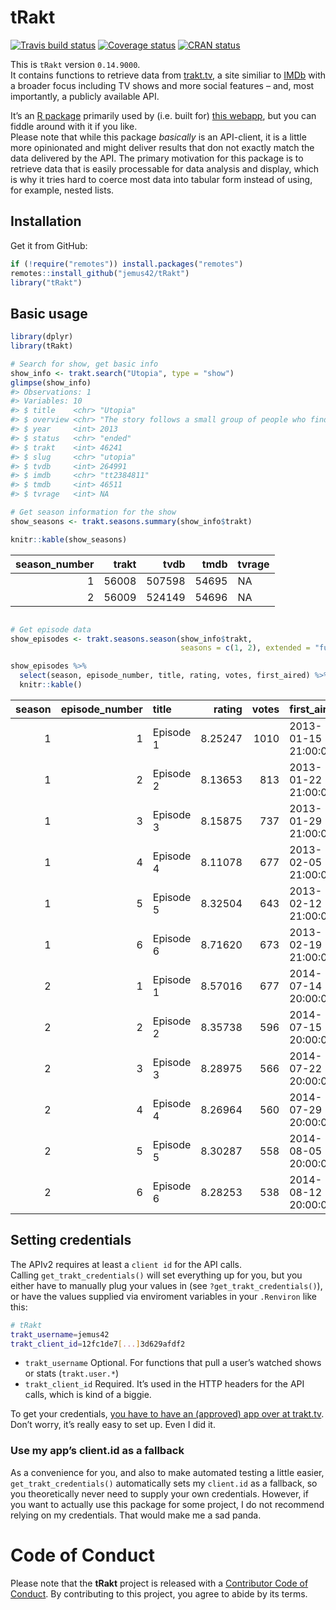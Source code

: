 
<!-- README.md is generated from README.Rmd. Please edit that file -->

# tRakt

[![Travis build
status](https://travis-ci.org/jemus42/tRakt.svg?branch=master)](https://travis-ci.org/jemus42/tRakt)
[![Coverage
status](https://codecov.io/gh/jemus42/tRakt/branch/master/graph/badge.svg)](https://codecov.io/github/jemus42/tRakt?branch=master)
[![CRAN
status](https://www.r-pkg.org/badges/version/tRakt)](https://cran.r-project.org/package=tRakt)

This is `tRakt` version `0.14.9000`.  
It contains functions to retrieve data from
[trakt.tv](http://trakt.tv/), a site similiar to [IMDb](http://imdb.com)
with a broader focus including TV shows and more social features – and,
most importantly, a publicly available API.

It’s an [R package](http://r-project.org) primarily used by (i.e. built
for) [this webapp](http://trakt.jemu.name), but you can fiddle around
with it if you like.  
Please note that while this package *basically* is an API-client, it is
a little more opinionated and might deliver results that don not exactly
match the data delivered by the API. The primary motivation for this
package is to retrieve data that is easily processable for data analysis
and display, which is why it tries hard to coerce most data into tabular
form instead of using, for example, nested lists.

## Installation

Get it from GitHub:

``` r
if (!require("remotes")) install.packages("remotes")
remotes::install_github("jemus42/tRakt")
library("tRakt")
```

## Basic usage

``` r
library(dplyr)
library(tRakt)

# Search for show, get basic info
show_info <- trakt.search("Utopia", type = "show")
glimpse(show_info)
#> Observations: 1
#> Variables: 10
#> $ title    <chr> "Utopia"
#> $ overview <chr> "The story follows a small group of people who find the…
#> $ year     <int> 2013
#> $ status   <chr> "ended"
#> $ trakt    <int> 46241
#> $ slug     <chr> "utopia"
#> $ tvdb     <int> 264991
#> $ imdb     <chr> "tt2384811"
#> $ tmdb     <int> 46511
#> $ tvrage   <int> NA

# Get season information for the show
show_seasons <- trakt.seasons.summary(show_info$trakt)

knitr::kable(show_seasons)
```

| season\_number | trakt |   tvdb |  tmdb | tvrage |
| -------------: | ----: | -----: | ----: | :----- |
|              1 | 56008 | 507598 | 54695 | NA     |
|              2 | 56009 | 524149 | 54696 | NA     |

``` r

# Get episode data
show_episodes <- trakt.seasons.season(show_info$trakt, 
                                      seasons = c(1, 2), extended = "full")

show_episodes %>%
  select(season, episode_number, title, rating, votes, first_aired) %>%
  knitr::kable()
```

| season | episode\_number | title     |  rating | votes | first\_aired        |
| -----: | --------------: | :-------- | ------: | ----: | :------------------ |
|      1 |               1 | Episode 1 | 8.25247 |  1010 | 2013-01-15 21:00:00 |
|      1 |               2 | Episode 2 | 8.13653 |   813 | 2013-01-22 21:00:00 |
|      1 |               3 | Episode 3 | 8.15875 |   737 | 2013-01-29 21:00:00 |
|      1 |               4 | Episode 4 | 8.11078 |   677 | 2013-02-05 21:00:00 |
|      1 |               5 | Episode 5 | 8.32504 |   643 | 2013-02-12 21:00:00 |
|      1 |               6 | Episode 6 | 8.71620 |   673 | 2013-02-19 21:00:00 |
|      2 |               1 | Episode 1 | 8.57016 |   677 | 2014-07-14 20:00:00 |
|      2 |               2 | Episode 2 | 8.35738 |   596 | 2014-07-15 20:00:00 |
|      2 |               3 | Episode 3 | 8.28975 |   566 | 2014-07-22 20:00:00 |
|      2 |               4 | Episode 4 | 8.26964 |   560 | 2014-07-29 20:00:00 |
|      2 |               5 | Episode 5 | 8.30287 |   558 | 2014-08-05 20:00:00 |
|      2 |               6 | Episode 6 | 8.28253 |   538 | 2014-08-12 20:00:00 |

## Setting credentials

The APIv2 requires at least a `client id` for the API calls.  
Calling `get_trakt_credentials()` will set everything up for you, but
you either have to manually plug your values in (see
`?get_trakt_credentials()`), or have the values supplied via enviroment
variables in your `.Renviron` like this:

``` sh
# tRakt
trakt_username=jemus42
trakt_client_id=12fc1de7[...]3d629afdf2
```

  - `trakt_username` Optional. For functions that pull a user’s watched
    shows or stats (`trakt.user.*`)
  - `trakt_client_id` Required. It’s used in the HTTP headers for the
    API calls, which is kind of a biggie.

To get your credentials, [you have to have an (approved) app over at
trakt.tv](http://trakt.tv/oauth/applications).  
Don’t worry, it’s really easy to set up. Even I did it.

### Use my app’s client.id as a fallback

As a convenience for you, and also to make automated testing a little
easier, `get_trakt_credentials()` automatically sets my `client.id` as a
fallback, so you theoretically never need to supply your own
credentials. However, if you want to actually use this package for some
project, I do not recommend relying on my credentials. That would make
me a sad panda.

# Code of Conduct

Please note that the **tRakt** project is released with a [Contributor
Code of Conduct](.github/CODE_OF_CONDUCT.md). By contributing to this
project, you agree to abide by its terms.
